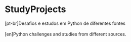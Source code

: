 # StudyProjects
[pt-br]Desafios e estudos em Python de diferentes fontes
<br />
<br />
[en]Python challenges and studies from different sources.
